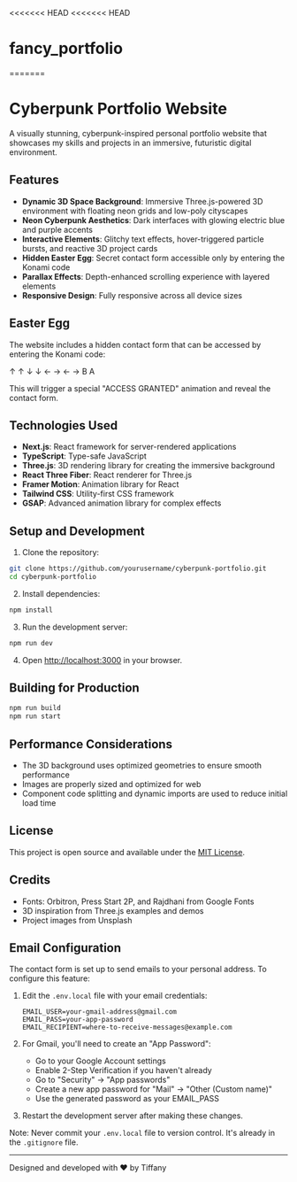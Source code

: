 <<<<<<< HEAD
<<<<<<< HEAD
# fancy_portfolio
=======
# Cyberpunk Portfolio Website

A visually stunning, cyberpunk-inspired personal portfolio website that showcases my skills and projects in an immersive, futuristic digital environment.

## Features

- **Dynamic 3D Space Background**: Immersive Three.js-powered 3D environment with floating neon grids and low-poly cityscapes
- **Neon Cyberpunk Aesthetics**: Dark interfaces with glowing electric blue and purple accents
- **Interactive Elements**: Glitchy text effects, hover-triggered particle bursts, and reactive 3D project cards
- **Hidden Easter Egg**: Secret contact form accessible only by entering the Konami code
- **Parallax Effects**: Depth-enhanced scrolling experience with layered elements
- **Responsive Design**: Fully responsive across all device sizes

## Easter Egg

The website includes a hidden contact form that can be accessed by entering the Konami code:

↑ ↑ ↓ ↓ ← → ← → B A

This will trigger a special "ACCESS GRANTED" animation and reveal the contact form.

## Technologies Used

- **Next.js**: React framework for server-rendered applications
- **TypeScript**: Type-safe JavaScript
- **Three.js**: 3D rendering library for creating the immersive background
- **React Three Fiber**: React renderer for Three.js
- **Framer Motion**: Animation library for React
- **Tailwind CSS**: Utility-first CSS framework
- **GSAP**: Advanced animation library for complex effects

## Setup and Development

1. Clone the repository:
```bash
git clone https://github.com/yourusername/cyberpunk-portfolio.git
cd cyberpunk-portfolio
```

2. Install dependencies:
```bash
npm install
```

3. Run the development server:
```bash
npm run dev
```

4. Open [http://localhost:3000](http://localhost:3000) in your browser.

## Building for Production

```bash
npm run build
npm run start
```

## Performance Considerations

- The 3D background uses optimized geometries to ensure smooth performance
- Images are properly sized and optimized for web
- Component code splitting and dynamic imports are used to reduce initial load time

## License

This project is open source and available under the [MIT License](LICENSE).

## Credits

- Fonts: Orbitron, Press Start 2P, and Rajdhani from Google Fonts
- 3D inspiration from Three.js examples and demos
- Project images from Unsplash

## Email Configuration

The contact form is set up to send emails to your personal address. To configure this feature:

1. Edit the `.env.local` file with your email credentials:
   ```
   EMAIL_USER=your-gmail-address@gmail.com
   EMAIL_PASS=your-app-password
   EMAIL_RECIPIENT=where-to-receive-messages@example.com
   ```

2. For Gmail, you'll need to create an "App Password":
   - Go to your Google Account settings
   - Enable 2-Step Verification if you haven't already
   - Go to "Security" → "App passwords"
   - Create a new app password for "Mail" → "Other (Custom name)"
   - Use the generated password as your EMAIL_PASS

3. Restart the development server after making these changes.

Note: Never commit your `.env.local` file to version control. It's already in the `.gitignore` file.

---

Designed and developed with ❤️ by Tiffany 

